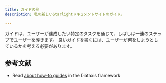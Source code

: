 ```yaml
---
title: ガイドの例
description: 私の新しいStarlightドキュメントサイトのガイド。

---
```


ガイドは、ユーザーが達成したい特定のタスクを通じて、しばしば一連のステップでユーザーを導きます。
良いガイドを書くには、ユーザーが何をしようとしているかを考える必要があります。

## 参考文献

- Read [about how-to guides](https://diataxis.fr/how-to-guides/) in the Diátaxis framework